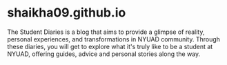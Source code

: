 # shaikha09.github.io
The Student Diaries is a blog that aims to provide a glimpse of reality, personal experiences, and transformations in NYUAD community. Through these diaries, you will get to explore what it's truly like to be a student at NYUAD, offering guides, advice and personal stories along the way. 
